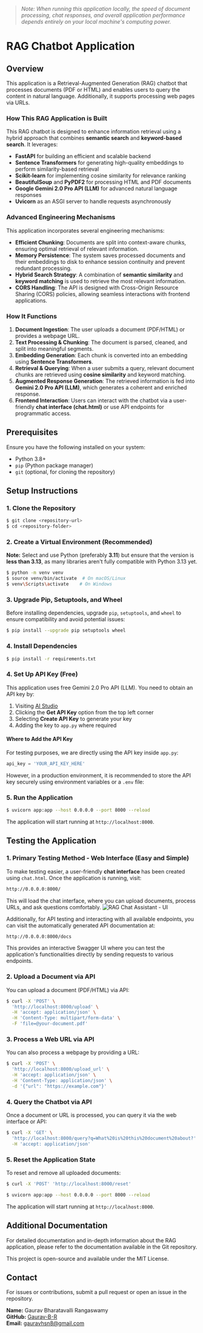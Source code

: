 > *Note: When running this application locally, the speed of document processing, chat responses, and overall application performance depends entirely on your local machine's computing power.*

# RAG Chatbot Application

## Overview
This application is a Retrieval-Augmented Generation (RAG) chatbot that processes documents (PDF or HTML) and enables users to query the content in natural language. Additionally, it supports processing web pages via URLs.

### How This RAG Application is Built
This RAG chatbot is designed to enhance information retrieval using a hybrid approach that combines **semantic search** and **keyword-based search**. It leverages:
- **FastAPI** for building an efficient and scalable backend
- **Sentence Transformers** for generating high-quality embeddings to perform similarity-based retrieval
- **Scikit-learn** for implementing cosine similarity for relevance ranking
- **BeautifulSoup** and **PyPDF2** for processing HTML and PDF documents
- **Google Gemini 2.0 Pro API (LLM)** for advanced natural language responses
- **Uvicorn** as an ASGI server to handle requests asynchronously

### Advanced Engineering Mechanisms
This application incorporates several engineering mechanisms:
- **Efficient Chunking**: Documents are split into context-aware chunks, ensuring optimal retrieval of relevant information.
- **Memory Persistence**: The system saves processed documents and their embeddings to disk to enhance session continuity and prevent redundant processing.
- **Hybrid Search Strategy**: A combination of **semantic similarity** and **keyword matching** is used to retrieve the most relevant information.
- **CORS Handling**: The API is designed with Cross-Origin Resource Sharing (CORS) policies, allowing seamless interactions with frontend applications.

### How It Functions
1. **Document Ingestion**: The user uploads a document (PDF/HTML) or provides a webpage URL.
2. **Text Processing & Chunking**: The document is parsed, cleaned, and split into meaningful segments.
3. **Embedding Generation**: Each chunk is converted into an embedding using **Sentence Transformers**.
4. **Retrieval & Querying**: When a user submits a query, relevant document chunks are retrieved using **cosine similarity** and keyword matching.
5. **Augmented Response Generation**: The retrieved information is fed into **Gemini 2.0 Pro API (LLM)**, which generates a coherent and enriched response.
6. **Frontend Interaction**: Users can interact with the chatbot via a user-friendly **chat interface (chat.html)** or use API endpoints for programmatic access.

## Prerequisites
Ensure you have the following installed on your system:
- Python 3.8+
- `pip` (Python package manager)
- `git` (optional, for cloning the repository)

## Setup Instructions

### 1. Clone the Repository
```sh
$ git clone <repository-url>
$ cd <repository-folder>
```

### 2. Create a Virtual Environment (Recommended)

**Note:** Select and use Python (preferably **3.11**) but ensure that the version is **less than 3.13**, as many libraries aren't fully compatible with Python 3.13 yet.
```sh
$ python -m venv venv
$ source venv/bin/activate  # On macOS/Linux
$ venv\Scripts\activate    # On Windows
```

### 3. Upgrade Pip, Setuptools, and Wheel
Before installing dependencies, upgrade `pip`, `setuptools`, and `wheel` to ensure compatibility and avoid potential issues:
```sh
$ pip install --upgrade pip setuptools wheel
```

### 4. Install Dependencies
```sh
$ pip install -r requirements.txt
```

### 4. Set Up API Key (Free)
This application uses free Gemini 2.0 Pro API (LLM). You need to obtain an API key by:
1. Visiting [AI Studio](https://aistudio.google.com/)
2. Clicking the **Get API Key** option from the top left corner
3. Selecting **Create API Key** to generate your key
4. Adding the key to `app.py` where required

#### Where to Add the API Key
For testing purposes, we are directly using the API key inside `app.py`:
```python
api_key = 'YOUR_API_KEY_HERE'
```
However, in a production environment, it is recommended to store the API key securely using environment variables or a `.env` file:

### 5. Run the Application
```sh
$ uvicorn app:app --host 0.0.0.0 --port 8000 --reload
```
The application will start running at `http://localhost:8000`.

## Testing the Application

### 1. Primary Testing Method - Web Interface (Easy and Simple)
To make testing easier, a user-friendly **chat interface** has been created using `chat.html`. Once the application is running, visit:
```sh
http://0.0.0.0:8000/
```
This will load the chat interface, where you can upload documents, process URLs, and ask questions comfortably.
![RAG Chat Assistant - UI](https://github.com/Gaurav-B-R/RAG-DocChat/blob/main/static/images/RAG%20Chat%20Assistant%20-%20UI.png)

Additionally, for API testing and interacting with all available endpoints, you can visit the automatically generated API documentation at:
```sh
http://0.0.0.0:8000/docs
```
This provides an interactive Swagger UI where you can test the application's functionalities directly by sending requests to various endpoints.

### 2. Upload a Document via API
You can upload a document (PDF/HTML) via API:
```sh
$ curl -X 'POST' \
  'http://localhost:8000/upload' \
  -H 'accept: application/json' \
  -H 'Content-Type: multipart/form-data' \
  -F 'file=@your-document.pdf'
```

### 3. Process a Web URL via API
You can also process a webpage by providing a URL:
```sh
$ curl -X 'POST' \
  'http://localhost:8000/upload_url' \
  -H 'accept: application/json' \
  -H 'Content-Type: application/json' \
  -d '{"url": "https://example.com"}'
```

### 4. Query the Chatbot via API
Once a document or URL is processed, you can query it via the web interface or API:
```sh
$ curl -X 'GET' \
  'http://localhost:8000/query?q=What%20is%20this%20document%20about?' \
  -H 'accept: application/json'
```

### 5. Reset the Application State
To reset and remove all uploaded documents:
```sh
$ curl -X 'POST' 'http://localhost:8000/reset'
```
```sh
$ uvicorn app:app --host 0.0.0.0 --port 8000 --reload
```
The application will start running at `http://localhost:8000`.

## Additional Documentation

For detailed documentation and in-depth information about the RAG application, please refer to the documentation available in the Git repository.

This project is open-source and available under the MIT License.

## Contact
For issues or contributions, submit a pull request or open an issue in the repository.

**Name:** Gaurav Bharatavalli Rangaswamy  
**GitHub:** [Gaurav-B-R](https://github.com/Gaurav-B-R)  
**Email:** gauravhsn8@gmail.com

